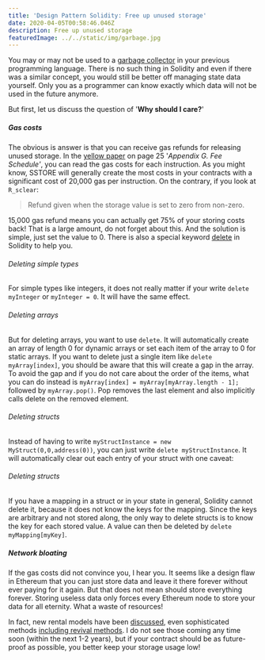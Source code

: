 ```yaml
---
title: 'Design Pattern Solidity: Free up unused storage'
date: 2020-04-05T00:58:46.046Z
description: Free up unused storage
featuredImage: ../../static/img/garbage.jpg
---
```

You may or may not be used to a [garbage collector](https://en.wikipedia.org/wiki/Garbage_collection_(computer_science)) in your previous programming language. There is no such thing in Solidity and even if there was a similar concept, you would still be better off managing state data yourself. Only you as a programmer can know exactly which data will not be used in the future anymore.

But first, let us discuss the question of '**Why should I care?**'

##### Gas costs

The obvious is answer is that you can receive gas refunds for releasing unused storage. In the [yellow paper](https://ethereum.github.io/yellowpaper/paper.pdf) on page 25 '*Appendix G. Fee Schedule'*, you can read the gas costs for each instruction. As you might know, SSTORE will generally create the most costs in your contracts with a significant cost of 20,000 gas per instruction. On the contrary, if you look at `R_sclear`:

> Refund given when the storage value is set to zero from  non-zero.

15,000 gas refund means you can actually get 75% of your storing costs back! That is a large amount, do not forget about this. And the solution is simple, just set the value to 0. There is also a special keyword [delete](https://solidity.readthedocs.io/en/latest/types.html#delete) in Solidity to help you.

###### Deleting simple types

For simple types like integers, it does not really matter if your write `delete myInteger` or `myInteger = 0`. It will have the same effect.

###### Deleting arrays

But for deleting arrays, you want to use `delete`. It will automatically create an array of length 0 for dynamic arrays or set each item of the array to 0 for static arrays. If you want to delete just a single item like `delete myArray[index]`, you should be aware that this will create a gap in the array. To avoid the gap and if you do not care about the order of the items, what you can do instead is `myArray[index] = myArray[myArray.length - 1];` followed by `myArray.pop()`. Pop removes the last element and also implicitly calls delete on the removed element.

###### Deleting structs

Instead of having to write `myStructInstance = new MyStruct(0,0,address(0))`, you can just write `delete myStructInstance`. It will automatically clear out each entry of your struct with one caveat:

###### Deleting structs

If you have a mapping in a struct or in your state in general, Solidity cannot delete it, because it does not know the keys for the mapping. Since the keys are arbitrary and not stored along, the only way to delete structs is to know the key for each stored value. A value can then be deleted by `delete myMapping[myKey]`.

##### Network bloating

If the gas costs did not convince you, I hear you. It seems like a design flaw in Ethereum that you can just store data and leave it there forever without ever paying for it again. But that does not mean should store everything forever. Storing useless data only forces every Ethereum node to store your data for all eternity. What a waste of resources!

In fact, new rental models have been [discussed](https://eips.ethereum.org/EIPS/eip-1418), even sophisticated methods [including revival methods](https://ethresear.ch/t/improving-ux-for-storage-rent/399). I do not see those coming any time soon (within the next 1-2 years), but if your contract should be as future-proof as possible, you better keep your storage usage low!